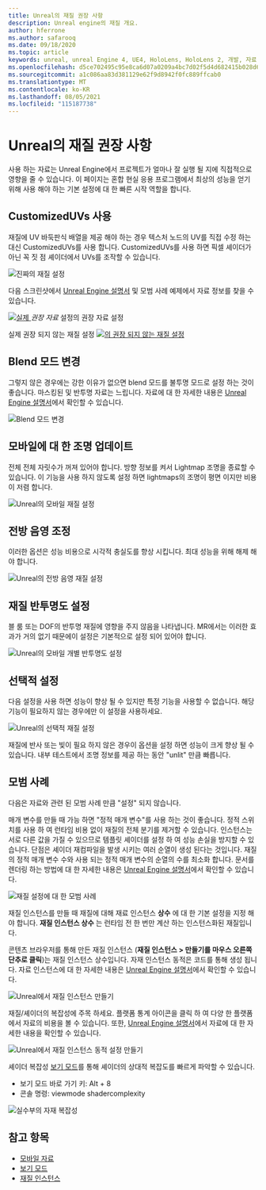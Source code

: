 ```yaml
---
title: Unreal의 재질 권장 사항
description: Unreal engine의 재질 개요.
author: hferrone
ms.author: safarooq
ms.date: 09/18/2020
ms.topic: article
keywords: unreal, unreal Engine 4, UE4, HoloLens, HoloLens 2, 개발, 자료, 설명서, 가이드, 기능, holograms, 게임 개발, 혼합 현실 헤드셋, windows mixed reality 헤드셋, 가상 현실 헤드셋
ms.openlocfilehash: d5ce702495c95e8ca6d07a0209a4bc7d02f5d4d682415b028d63995e8910a7e6
ms.sourcegitcommit: a1c086aa83d381129e62f9d8942f0fc889ffcab0
ms.translationtype: MT
ms.contentlocale: ko-KR
ms.lasthandoff: 08/05/2021
ms.locfileid: "115187738"
---
```

# <a name="material-recommendations-in-unreal"></a>Unreal의 재질 권장 사항

사용 하는 자료는 Unreal Engine에서 프로젝트가 얼마나 잘 실행 될 지에 직접적으로 영향을 줄 수 있습니다. 이 페이지는 혼합 현실 응용 프로그램에서 최상의 성능을 얻기 위해 사용 해야 하는 기본 설정에 대 한 빠른 시작 역할을 합니다.

## <a name="using-customizeduvs"></a>CustomizedUVs 사용

재질에 UV 바둑판식 배열을 제공 해야 하는 경우 텍스처 노드의 UV를 직접 수정 하는 대신 CustomizedUVs를 사용 합니다. CustomizedUVs를 사용 하면 픽셀 셰이더가 아닌 꼭 짓 점 셰이더에서 UVs를 조작할 수 있습니다.

![진짜의 재질 설정](images/unreal-materials-img-01c.png)

다음 스크린샷에서 [Unreal Engine 설명서](https://docs.unrealengine.com/Platforms/Mobile/Materials/index.html) 및 모범 사례 예제에서 자료 정보를 찾을 수 있습니다.

[ ![ 실제 ](images/unreal-materials-img-01.png) ](images/unreal-materials-img-01.png#lightbox) 
 *권장 자료* 설정의 권장 자료 설정

실제 권장 되지 않는 재질 설정 [ ![ 의 권장 되지 않는 재질 설정 ](images/unreal-materials-img-01b.png) ](images/unreal-materials-img-01b.png#lightbox) 
 

## <a name="changing-blend-mode"></a>Blend 모드 변경

그렇지 않은 경우에는 강한 이유가 없으면 blend 모드를 불투명 모드로 설정 하는 것이 좋습니다. 마스킹된 및 반투명 자료는 느립니다. 자료에 대 한 자세한 내용은 [Unreal Engine 설명서](https://docs.unrealengine.com/Platforms/Mobile/Materials/index.html)에서 확인할 수 있습니다.

![Blend 모드 변경](images/unreal-materials-img-02.jpg)

## <a name="updating-lighting-for-mobile"></a>모바일에 대 한 조명 업데이트

전체 전체 자릿수가 꺼져 있어야 합니다. 방향 정보를 켜서 Lightmap 조명을 종료할 수 있습니다. 이 기능을 사용 하지 않도록 설정 하면 lightmaps의 조명이 평면 이지만 비용이 저렴 합니다.

![Unreal의 모바일 재질 설정](images/unreal-materials-img-03.jpg)

## <a name="adjusting-forward-shading"></a>전방 음영 조정

이러한 옵션은 성능 비용으로 시각적 충실도를 향상 시킵니다. 최대 성능을 위해 해제 해야 합니다.

![Unreal의 전방 음영 재질 설정](images/unreal-materials-img-04.jpg)

## <a name="setting-material-translucency"></a>재질 반투명도 설정

블 룸 또는 DOF의 반투명 재질에 영향을 주지 않음을 나타냅니다. MR에서는 이러한 효과가 거의 없기 때문에이 설정은 기본적으로 설정 되어 있어야 합니다.

![Unreal의 모바일 개별 반투명도 설정](images/unreal-materials-img-05.jpg)

## <a name="optional-settings"></a>선택적 설정

다음 설정을 사용 하면 성능이 향상 될 수 있지만 특정 기능을 사용할 수 없습니다. 해당 기능이 필요하지 않는 경우에만 이 설정을 사용하세요.

![Unreal의 선택적 재질 설정](images/unreal-materials-img-06.jpg)

재질에 반사 또는 빛이 필요 하지 않은 경우이 옵션을 설정 하면 성능이 크게 향상 될 수 있습니다. 내부 테스트에서 조명 정보를 제공 하는 동안 "unlit" 만큼 빠릅니다.

## <a name="best-practices"></a>모범 사례

다음은 자료와 관련 된 모범 사례 만큼 "설정" 되지 않습니다.

매개 변수를 만들 때 가능 하면 "정적 매개 변수"를 사용 하는 것이 좋습니다. 정적 스위치를 사용 하 여 런타임 비용 없이 재질의 전체 분기를 제거할 수 있습니다. 인스턴스는 서로 다른 값을 가질 수 있으므로 템플릿 셰이더를 설정 하 여 성능 손실을 방지할 수 있습니다. 단점은 셰이더 재컴파일을 발생 시키는 여러 순열이 생성 된다는 것입니다. 재질의 정적 매개 변수 수와 사용 되는 정적 매개 변수의 순열의 수를 최소화 합니다. 문서를 렌더링 하는 방법에 대 한 자세한 내용은 [Unreal Engine 설명서](https://docs.unrealengine.com/Engine/Rendering/Materials/ExpressionReference/Parameters/index.html#staticswitchparameter)에서 확인할 수 있습니다.

![재질 설정에 대 한 모범 사례](images/unreal-materials-img-07.jpg)

재질 인스턴스를 만들 때 재질에 대해 재료 인스턴스 **상수** 에 대 한 기본 설정을 지정 해야 합니다. **재질 인스턴스 상수** 는 런타임 전 한 번만 계산 하는 인스턴스화된 재질입니다.

콘텐츠 브라우저를 통해 만든 재질 인스턴스 (**재질 인스턴스 > 만들기를 마우스 오른쪽 단추로 클릭**)는 재질 인스턴스 상수입니다. 자재 인스턴스 동적은 코드를 통해 생성 됩니다. 자료 인스턴스에 대 한 자세한 내용은 [Unreal Engine 설명서](https://docs.unrealengine.com/Engine/Rendering/Materials/MaterialInstances/index.html)에서 확인할 수 있습니다.

![Unreal에서 재질 인스턴스 만들기](images/unreal-materials-img-08.png)

재질/셰이더의 복잡성에 주목 하세요. 플랫폼 통계 아이콘을 클릭 하 여 다양 한 플랫폼에서 자료의 비용을 볼 수 있습니다. 또한, [Unreal Engine 설명서](https://docs.unrealengine.com/Platforms/Mobile/Materials/index.html)에서 자료에 대 한 자세한 내용을 확인할 수 있습니다.

![Unreal에서 재질 인스턴스 동적 설정 만들기](images/unreal-materials-img-09.png)

셰이더 복잡성 [보기 모드](https://docs.unrealengine.com/Engine/UI/LevelEditor/Viewports/ViewModes/index.html)를 통해 셰이더의 상대적 복잡도를 빠르게 파악할 수 있습니다.

* 보기 모드 바로 가기 키: Alt + 8
* 콘솔 명령: viewmode shadercomplexity

![실수부의 자재 복잡성](images/unreal-materials-img-10.png)

## <a name="see-also"></a>참고 항목
* [모바일 자료](https://docs.unrealengine.com/Platforms/Mobile/Materials/index.html)
* [보기 모드](https://docs.unrealengine.com/Engine/UI/LevelEditor/Viewports/ViewModes/index.html)
* [재질 인스턴스](https://docs.unrealengine.com/Engine/Rendering/Materials/MaterialInstances/index.html)
